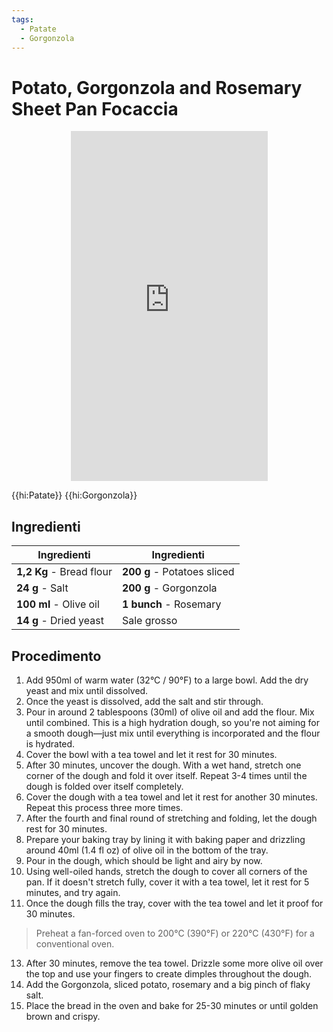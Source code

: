```yaml
---
tags:
  - Patate
  - Gorgonzola
---
```

# Potato, Gorgonzola and Rosemary Sheet Pan Focaccia

<p style="text-align:center;">
<iframe width="315" height="560"
src="https://www.youtube.com/embed/MMc2gbqLU64"
title="YouTube video player"
frameborder="0"
allow="accelerometer; autoplay; clipboard-write; encrypted-media; gyroscope; picture-in-picture; web-share"
allowfullscreen></iframe>
</p>

{{hi:Patate}}
{{hi:Gorgonzola}}

## Ingredienti

| Ingredienti                  | Ingredienti             |
| ---------------------------- | ----------------------- |
| **1,2 Kg** - Bread flour | **200 g** - Potatoes sliced |
| **24 g** - Salt | **200 g** - Gorgonzola |
| **100 ml** - Olive oil | **1 bunch** - Rosemary |
| **14 g** - Dried yeast | Sale grosso |


## Procedimento

1. Add 950ml of warm water (32°C / 90°F) to a large bowl. Add the dry yeast and mix until dissolved. 
2. Once the yeast is dissolved, add the salt and stir through. 
3. Pour in around 2 tablespoons (30ml) of olive oil and add the flour. Mix until combined. This is a high hydration dough, so you're not aiming for a smooth dough—just mix until everything is incorporated and the flour is hydrated. 
4. Cover the bowl with a tea towel and let it rest for 30 minutes. 
5. After 30 minutes, uncover the dough. With a wet hand, stretch one corner of the dough and fold it over itself. Repeat 3-4 times until the dough is folded over itself completely. 
6. Cover the dough with a tea towel and let it rest for another 30 minutes. Repeat this process three more times. 
7. After the fourth and final round of stretching and folding, let the dough rest for 30 minutes. 
8. Prepare your baking tray by lining it with baking paper and drizzling around 40ml (1.4 fl oz) of olive oil in the bottom of the tray. 
9. Pour in the dough, which should be light and airy by now. 
10. Using well-oiled hands, stretch the dough to cover all corners of the pan. If it doesn't stretch fully, cover it with a tea towel, let it rest for 5 minutes, and try again. 
11. Once the dough fills the tray, cover with the tea towel and let it proof for 30 minutes. 

> Preheat a fan-forced oven to 200°C (390°F) or 220°C (430°F) for a conventional oven. 

13. After 30 minutes, remove the tea towel. Drizzle some more olive oil over the top and use your fingers to create dimples throughout the dough. 
14. Add the Gorgonzola, sliced potato, rosemary and a big pinch of flaky salt. 
15. Place the bread in the oven and bake for 25-30 minutes or until golden brown and crispy.
